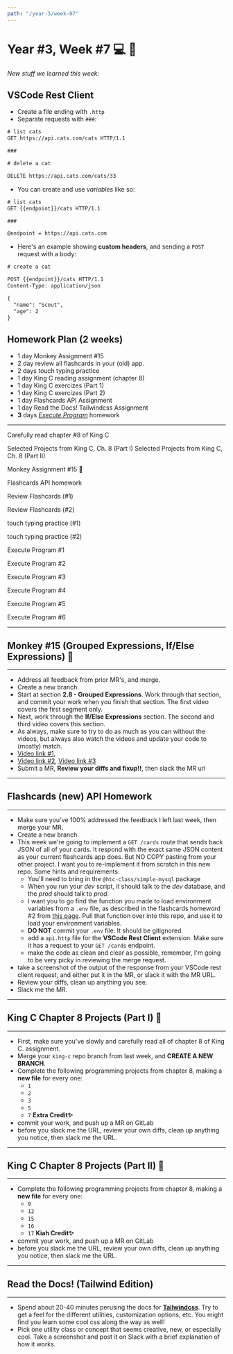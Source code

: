 ```yaml
---
path: "/year-3/week-07"
---
```


# Year #3, Week #7 💻 🏉

_New stuff we learned this week:_

## VSCode Rest Client

- Create a file ending with `.http`
- Separate requests with `###`:

```txt
# list cats
GET https://api.cats.com/cats HTTP/1.1

###

# delete a cat

DELETE https://api.cats.com/cats/33
```

- You can create and use _variables_ like so:

```txt
# list cats
GET {{endpoint}}/cats HTTP/1.1

###

@endpoint = https://api.cats.com
```

- Here's an example showing **custom headers**, and sending a `POST` request
  with a body:

```txt
# create a cat

POST {{endpoint}}/cats HTTP/1.1
Content-Type: application/json

{
  "name": "Scout",
  "age": 2
}
```

## Homework Plan (2 weeks)

- 1 day Monkey Assignment #15
- 2 day review all flashcards in your (old) app.
- 2 days touch typing practice
- 1 day King C reading assignment (chapter 8)
- 1 day King C exercizes (Part 1)
- 1 day King C exercizes (Part 2)
- 1 day Flashcards API Assignment
- 1 day Read the Docs! Tailwindcss Assignment
- **3** days [_Execute Program_](https://www.executeprogram.com) homework

---

<Checkable id="read-king">Carefully read chapter #8 of King C</Checkable>

<Checkable id="king-8a">
  Selected Projects from King C, Ch. 8 (Part I)
</Checkable>

<Checkable id="king-8b">
  Selected Projects from King C, Ch. 8 (Part II)
</Checkable>

<Checkable id="monkey-13">Monkey Assignment #15 🐒</Checkable>

<Checkable id="f2">Flashcards API homework</Checkable>

<Checkable id="flash-review">Review Flashcards (#1)</Checkable>

<Checkable id="flash-review-2">Review Flashcards (#2)</Checkable>

<Checkable id="typing">touch typing practice (#1)</Checkable>

<Checkable id="typing-2">touch typing practice (#2)</Checkable>

<Checkable id="xp-1">Execute Program #1</Checkable>

<Checkable id="xp-2">Execute Program #2</Checkable>

<Checkable id="xp-3">Execute Program #3</Checkable>

<Checkable id="xp-4">Execute Program #4</Checkable>

<Checkable id="xp-5">Execute Program #5</Checkable>

<Checkable id="xp-6">Execute Program #6</Checkable>

---

## Monkey #15 (Grouped Expressions, If/Else Expressions) 🐒

---

- Address all feedback from prior MR's, and merge.
- Create a new branch.
- Start at section **2.8 - Grouped Expressions**. Work through that section, and
  commit your work when you finish that section. The first video covers the
  first segment only.
- Next, work through the **If/Else Expressions** section. The second and third
  video covers this section.
- As always, make sure to try to do as much as you can without the videos, but
  always also watch the videos and update your code to (mostly) match.
- [Video link #1](http://jared.howtocomputer.link/monkey/22--2.8-grouped-expressions.mp4),
- [Video link #2](http://jared.howtocomputer.link/monkey/23--2.8-if-else-pt-1.mp4),
  [Video link #3](http://jared.howtocomputer.link/monkey/24--2.8-if-else-pt-2.mp4)
- Submit a MR, **Review your diffs and fixup!!**, then slack the MR url

---

## Flashcards (new) API Homework

---

- Make sure you've 100% addressed the feedback I left last week, then merge your
  MR.
- Create a new branch.
- This week we're going to implement a `GET /cards` route that sends back JSON
  of all of your cards. It respond with the exact same JSON content as your
  current flashcards app does. But NO COPY pasting from your other project. I
  want you to re-implement it from scratch in this new repo. Some hints and
  requirements:
  - You'll need to bring in the `@htc-class/simple-mysql` package
  - When you run your _dev_ script, it should talk to the _dev_ database, and
    the _prod_ should talk to _prod_.
  - I want you to go find the function you made to load environment variables
    from a `.env` file, as described in the flashcards homeword #2 from
    [this page](https://homework.howtocomputer.link/year-2/week-24). Pull that
    function over into this repo, and use it to load your environment variables.
  - **DO NOT** commit your `.env` file. It should be gitignored.
  - add a `api.http` file for the **VSCode Rest Client** extension. Make sure it
    has a request to your `GET /cards` endpoint.
  - make the code as clean and clear as possible, remember, I'm going to be very
    picky in reviewing the merge request.
- take a screenshot of the output of the response from your VSCode rest client
  request, and either put it in the MR, or slack it with the MR URL.
- Review your diffs, clean up anything you see.
- Slack me the MR.

---

## King C Chapter 8 Projects (Part I) 👑

---

- First, make sure you've slowly and carefully read all of chapter 8 of King C.
  assignment.
- Merge your `king-c` repo branch from last week, and **CREATE A NEW BRANCH**.
- Complete the following programming projects from chapter 8, making a **new
  file** for every one:
  - `1`
  - `2`
  - `3`
  - `5`
  - `7` **Extra Credit✨**
- commit your work, and push up a MR on GitLab
- before you slack me the URL, review your own diffs, clean up anything you
  notice, then slack me the URL.

---

## King C Chapter 8 Projects (Part II) 👑

---

- Complete the following programming projects from chapter 8, making a **new
  file** for every one:
  - `9`
  - `12`
  - `15`
  - `16`
  - `17` **Kiah Credit✨**
- commit your work, and push up a MR on GitLab
- before you slack me the URL, review your own diffs, clean up anything you
  notice, then slack me the URL.

---

## Read the Docs! (Tailwind Edition)

---

- Spend about 20-40 minutes perusing the docs for
  [**Tailwindcss**](https://tailwindcss.com/). Try to get a feel for the
  different utilities, customization options, etc. You might find you learn some
  cool css along the way as well!
- Pick one utility class or concept that seems creative, new, or especially
  cool. Take a screenshot and post it on Slack with a brief explanation of how
  it works.
